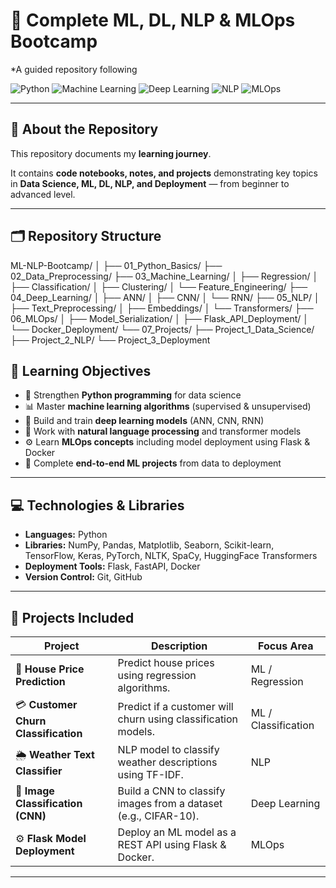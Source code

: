 # 🧠 Complete ML, DL, NLP & MLOps Bootcamp  
*A guided repository following 

![Python](https://img.shields.io/badge/Python-3.8+-blue.svg)
![Machine Learning](https://img.shields.io/badge/Machine%20Learning-Scikit--Learn-yellow.svg)
![Deep Learning](https://img.shields.io/badge/Deep%20Learning-TensorFlow%20%7C%20PyTorch-orange.svg)
![NLP](https://img.shields.io/badge/NLP-Text%20Processing-green.svg)
![MLOps](https://img.shields.io/badge/MLOps-Deployment-lightgrey.svg)

---

## 📘 About the Repository
This repository documents my **learning journey**.  

It contains **code notebooks, notes, and projects** demonstrating key topics in **Data Science, ML, DL, NLP, and Deployment** — from beginner to advanced level.

---

## 🗂 Repository Structure
ML-NLP-Bootcamp/
│
├── 01_Python_Basics/
├── 02_Data_Preprocessing/
├── 03_Machine_Learning/
│ ├── Regression/
│ ├── Classification/
│ ├── Clustering/
│ └── Feature_Engineering/
├── 04_Deep_Learning/
│ ├── ANN/
│ ├── CNN/
│ └── RNN/
├── 05_NLP/
│ ├── Text_Preprocessing/
│ ├── Embeddings/
│ └── Transformers/
├── 06_MLOps/
│ ├── Model_Serialization/
│ ├── Flask_API_Deployment/
│ └── Docker_Deployment/
└── 07_Projects/
├── Project_1_Data_Science/
├── Project_2_NLP/
└── Project_3_Deployment


## 🎯 Learning Objectives

- 🐍 Strengthen **Python programming** for data science  
- 📊 Master **machine learning algorithms** (supervised & unsupervised)  
- 🧠 Build and train **deep learning models** (ANN, CNN, RNN)  
- 💬 Work with **natural language processing** and transformer models  
- ⚙️ Learn **MLOps concepts** including model deployment using Flask & Docker  
- 🚀 Complete **end-to-end ML projects** from data to deployment  

---

## 💻 Technologies & Libraries
- **Languages:** Python  
- **Libraries:** NumPy, Pandas, Matplotlib, Seaborn, Scikit-learn, TensorFlow, Keras, PyTorch, NLTK, SpaCy, HuggingFace Transformers  
- **Deployment Tools:** Flask, FastAPI, Docker  
- **Version Control:** Git, GitHub  

---

## 🧩 Projects Included
| Project | Description | Focus Area |
|----------|--------------|-------------|
| 🧮 **House Price Prediction** | Predict house prices using regression algorithms. | ML / Regression |
| 💳 **Customer Churn Classification** | Predict if a customer will churn using classification models. | ML / Classification |
| 🌦️ **Weather Text Classifier** | NLP model to classify weather descriptions using TF-IDF. | NLP |
| 🧠 **Image Classification (CNN)** | Build a CNN to classify images from a dataset (e.g., CIFAR-10). | Deep Learning |
| ⚙️ **Flask Model Deployment** | Deploy an ML model as a REST API using Flask & Docker. | MLOps |

---

